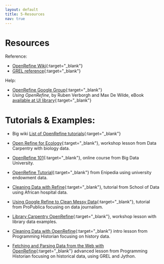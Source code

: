 ```yaml
---
layout: default
title: 5-Resources
nav: true
---
```


# Resources

Reference:
- [OpenRefine Wiki](https://github.com/OpenRefine/OpenRefine/wiki){:target="_blank"}
- [GREL reference](https://github.com/OpenRefine/OpenRefine/wiki/General-Refine-Expression-Language){:target="_blank"}

Help:
- [OpenRefine Google Group](http://groups.google.com/d/forum/openrefine){:target="_blank"}
- *Using OpenRefine*, by Ruben Verborgh and Max De Wilde, eBook [available at UI library](https://alliance-primo.hosted.exlibrisgroup.com/primo-explore/fulldisplay?docid=TN_eblEBL1389316&context=PC&vid=UID&search_scope=everything&tab=everything&lang=en_US){:target="_blank"}

# Tutorials & Examples:

- Big wiki [List of OpenRefine tutorials](https://github.com/OpenRefine/OpenRefine/wiki/External-Resources){:target="_blank"}

- [Open Refine for Ecology](http://www.datacarpentry.org/OpenRefine-ecology-lesson/){:target="_blank"}, workshop lesson from Data Carpentry with biology data.
- [OpenRefine 101](https://bigdatauniversity.com/courses/introduction-to-openrefine/){:target="_blank"}, online course from Big Data University.
- [OpenRefine Tutorial](http://enipedia.tudelft.nl/wiki/OpenRefine_Tutorial){:target="_blank"} from Enipedia using university endowment data.
- [Cleaning Data with Refine](http://schoolofdata.org/handbook/recipes/cleaning-data-with-refine/){:target="_blank"}, tutorial from School of Data using African hospital data.
- [Using Google Refine to Clean Messy Data](https://www.propublica.org/nerds/item/using-google-refine-for-data-cleaning){:target="_blank"}, tutorial from ProPublica focusing on data journalism.
- [Library Carpentry OpenRefine](https://data-lessons.github.io/library-openrefine/){:target="_blank"}, workshop lesson with library data examples.
- [Cleaning Data with OpenRefine](http://programminghistorian.org/lessons/cleaning-data-with-openrefine){:target="_blank"} intro lesson from Programming Historian focusing on history data.
- [Fetching and Parsing Data from the Web with OpenRefine](https://programminghistorian.org/lessons/fetch-and-parse-data-with-openrefine){:target="_blank"} advanced lesson from Programming Historian focusing on historical data, using GREL and Jython.

